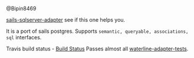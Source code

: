 @Bipin8469  

[sails-sqlserver-adapter](https://www.npmjs.com/package/sails-sqlserver-adapter) see if this one helps you. 

It is a port of sails postgres. Supports `semantic, queryable, associations, sql` interfaces. 

Travis build status - [Build Status](https://travis-ci.org/vijaykonnackal/sails-sqlserver-adapter) Passes almost all [waterline-adapter-tests](https://github.com/waterlinejs/waterline-adapter-tests). 

